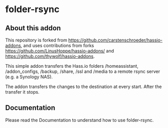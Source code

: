 # folder-rsync

## About this addon

This repository is forked from https://github.com/carstenschroeder/hassio-addons, and uses contributions from forks https://github.com/LinusHoppe/hassio-addons/ and https://github.com/thywolf/hassio-addons.

This simple addon transfers the Hass.io folders /homeassistant, /addon_configs, /backup, /share, /ssl and /media to a remote rsync server (e.g. a Synology NAS).

The addon transfers the changes to the destination at every start. After the transfer it stops.

## Documentation

Please read the Documentation to understand how to use folder-rsync.